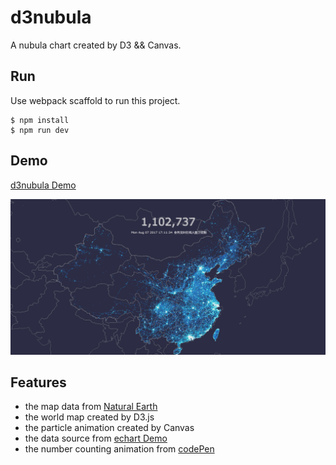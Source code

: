 # d3nubula

A nubula chart created by D3 && Canvas.

## Run

Use webpack scaffold to run this project.

```
$ npm install
$ npm run dev
```

## Demo

[d3nubula Demo](http://test.tv.video.qq.com/ktweb/Public/nubula/html/index.html?type=activate#wbmp)

![demo](https://raw.githubusercontent.com/chokcoco/d3nubula/master/src/images/demo.png)

## Features

+ the map data from [Natural Earth](http://www.naturalearthdata.com/)
+ the world map created by D3.js
+ the particle animation created by Canvas
+ the data source from [echart Demo](http://echarts.baidu.com/demo.html#scatter-weibo)
+ the number counting animation from [codePen](https://codepen.io/Chokcoco/pen/qXVxyw)

